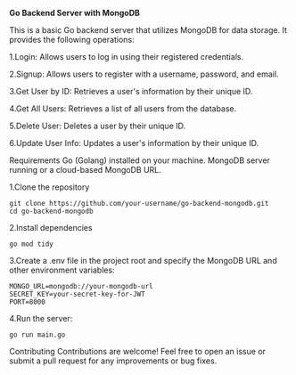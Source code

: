 **Go Backend Server with MongoDB**

This is a basic Go backend server that utilizes MongoDB for data storage. It provides the following operations:

1.Login: Allows users to log in using their registered credentials.

2.Signup: Allows users to register with a username, password, and email.

3.Get User by ID: Retrieves a user's information by their unique ID.

4.Get All Users: Retrieves a list of all users from the database.

5.Delete User: Deletes a user by their unique ID.

6.Update User Info: Updates a user's information by their unique ID.

Requirements
Go (Golang) installed on your machine.
MongoDB server running or a cloud-based MongoDB URL.

1.Clone the repository
```
git clone https://github.com/your-username/go-backend-mongodb.git
cd go-backend-mongodb
```
2.Install dependencies
```
go mod tidy 
```
3.Create a .env file in the project root and specify the MongoDB URL and other environment variables:
```
MONGO_URL=mongodb://your-mongodb-url
SECRET_KEY=your-secret-key-for-JWT
PORT=8000
```
4.Run the server:
```
go run main.go
```


Contributing 
Contributions are welcome! Feel free to open an issue or submit a pull request for any improvements or bug fixes.
